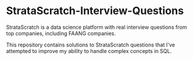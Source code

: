 # StrataScratch-Interview-Questions
StrataScratch is a data science platform with real interview questions from top companies, including FAANG companies.

This repository contains solutions to StrataScratch questions that I've attempted to improve my ability to handle complex concepts in SQL.
